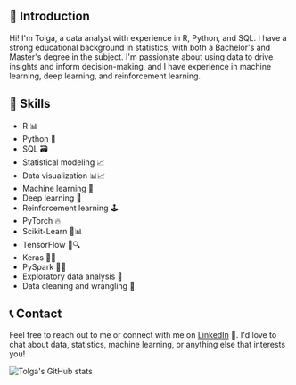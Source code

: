 ## 👋 Introduction

Hi! I'm Tolga, a data analyst with experience in R, Python, and SQL. I have a strong educational background in statistics, with both a Bachelor's and Master's degree in the subject. I'm passionate about using data to drive insights and inform decision-making, and I have experience in machine learning, deep learning, and reinforcement learning.

## 🚀 Skills

* R 📊
* Python 🐍
* SQL 🗃️
* Statistical modeling 📈
* Data visualization 📊📈
* Machine learning 🤖
* Deep learning 🧠
* Reinforcement learning 🕹️
* PyTorch 🔥
* Scikit-Learn 🤖📊
* TensorFlow 🤖🔍
* Keras 🤖🎨
* PySpark 🤖💥
* Exploratory data analysis 🧐
* Data cleaning and wrangling 🧹

## 📞 Contact

Feel free to reach out to me or connect with me on [LinkedIn](https://www.linkedin.com/in/tolgakurtulus/) 💼. I'd love to chat about data, statistics, machine learning, or anything else that interests you!

![Tolga's GitHub stats](https://github-readme-stats.vercel.app/api?username=tolgakurtuluss&show_icons=true&theme=radical)
